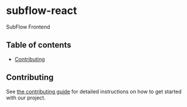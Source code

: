 # subflow-react

SubFlow Frontend

## Table of contents

- [Contributing](#contributing)

## Contributing

See [the contributing guide](CONTRIBUTING.md) for detailed instructions on how to get started with our project.
